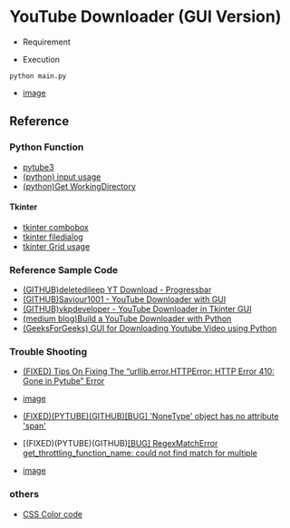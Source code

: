 # YouTube Downloader (GUI Version)


- Requirement




- Execution

```
python main.py
```
- [image](/img/Execution1)

## Reference 


### Python Function

- [pytube3](https://pypi.org/project/pytube3/)
- [(python) input usage](https://www.runoob.com/python/python-func-input.html)
- [(python)Get WorkingDirectory](https://www.delftstack.com/zh-tw/howto/python/how-to-get-the-current-script-file-directory/)

#### Tkinter

- [tkinter combobox](https://shengyu7697.github.io/python-tkinter-combobox/)
- [tkinter filedialog](https://shengyu7697.github.io/python-tkinter-filedialog-directory/)
- [tkinter Grid usage](https://www.cnblogs.com/ruo-li-suo-yi/p/7425307.html)


### Reference Sample Code 

- [(GITHUB)deletedileep YT Download - Progressbar](https://gist.github.com/deletedileep/e8daa73304e8677bddf65d62b22fded9)
- [(GITHUB)Saviour1001 - YouTube Downloader with GUI](https://github.com/Saviour1001/Youtube-Downloader/blob/223793f9137a5e516ee3fda86f73a8045503307d/main.py#L63)
- [(GITHUB)vkpdeveloper - YouTube Downloader in Tkinter GUI](https://towardsdatascience.com/build-a-youtube-downloader-with-python-8ef2e6915d97)
- [(medium blog)Build a YouTube Downloader with Python](https://towardsdatascience.com/build-a-youtube-downloader-with-python-8ef2e6915d97)
- [(GeeksForGeeks) GUI for Downloading Youtube Video using Python](https://www.geeksforgeeks.org/create-gui-for-downloading-youtube-video-using-python/)


### Trouble Shooting

- [(FIXED) Tips On Fixing The “urllib.error.HTTPError: HTTP Error 410: Gone in Pytube” Error](https://ittutoria.net/tips-on-fixing-the-urllib-error-httperror-http-error-410-gone-in-pytube-error/)
- [image](/img/HTTPError)

- [(FIXED)(PYTUBE)(GITHUB)[BUG] 'NoneType' object has no attribute 'span'](https://github.com/pytube/pytube/issues/1218)

- [(FIXED)(PYTUBE)(GITHUB)[[BUG] RegexMatchError get_throttling_function_name: could not find match for multiple](https://github.com/pytube/pytube/issues/1293)
- [image](/img/RegexMatchError)

### others

- [CSS Color code](https://www.w3.org/wiki/CSS/Properties/color/keywords)
